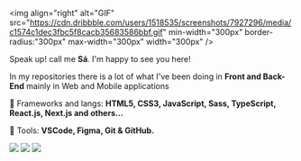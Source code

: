 <!-- <img src="https://i.ibb.co/k8KjrYK/image-10.png" min-width="400px" max-width="400px" width="400px" align="right" alt="Code"> -->

  <img align="right" alt="GIF" src="https://cdn.dribbble.com/users/1518535/screenshots/7927296/media/c1574c1dec3fbc5f8cacb35683586bbf.gif" min-width="300px" border-radius:"300px" max-width="300px" width="300px" />

<p align="left"> 
  Speak up! call me <strong> Sá</strong>. I'm happy to see you here!
</p>

<p align="left">
  In my repositories there is a lot of what I've been doing in <strong>Front and Back-End</strong> mainly in Web and Mobile applications
</p>

<p align="left">
  💼 Frameworks and langs: <strong>HTML5, CSS3, JavaScript, Sass, TypeScript, React.js, Next.js and others...</strong>
</p>

<p align="left">
  🌱 Tools: <strong>VSCode, Figma, Git & GitHub.</strong>
</p>

<p align="left">
  <a href="https://www.instagram.com/sa_filho/" alt="Instagram">
  <img src="https://img.shields.io/badge/-Instagram-DF0174?style=for-the-badge&logo=instagram&logoColor=white"/></a>
  
  <a href="https://www.linkedin.com/in/elzevir-de-sousa-s%C3%A1-filho-a37286187/" alt="Linkedin">
  <img src="https://img.shields.io/badge/-Linkedin-0e76a8?style=for-the-badge&logo=Linkedin&logoColor=white"/></a>

  <a href="https://www.facebook.com/elzevir.sa.filho/" alt="Facebook">
  <img src="https://img.shields.io/badge/-Facebook-3b5998?style=for-the-badge&logo=facebook&logoColor=white"/></a>
</p>

